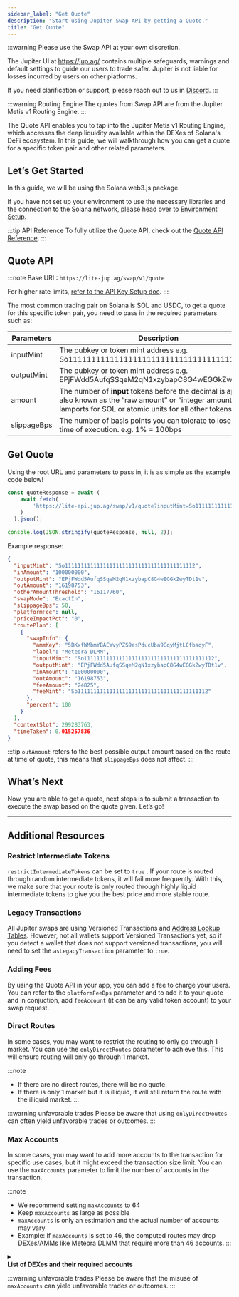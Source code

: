 ```yaml
---
sidebar_label: "Get Quote"
description: "Start using Jupiter Swap API by getting a Quote."
title: "Get Quote"
---
```


<head>
    <title>Get Quote</title>
    <meta name="twitter:card" content="summary" />
</head>

:::warning Please use the Swap API at your own discretion.

The Jupiter UI at https://jup.ag/ contains multiple safeguards, warnings and default settings to guide our users to trade safer. Jupiter is not liable for losses incurred by users on other platforms.

If you need clarification or support, please reach out to us in [Discord](https://discord.gg/jup).
:::

:::warning Routing Engine
The quotes from Swap API are from the Jupiter Metis v1 Routing Engine.
:::

The Quote API enables you to tap into the Jupiter Metis v1 Routing Engine, which accesses the deep liquidity available within the DEXes of Solana's DeFi ecosystem. In this guide, we will walkthrough how you can get a quote for a specific token pair and other related parameters.

## Let’s Get Started

In this guide, we will be using the Solana web3.js package.

If you have not set up your environment to use the necessary libraries and the connection to the Solana network, please head over to [Environment Setup](/docs/environment-setup).

:::tip API Reference
To fully utilize the Quote API, check out the [Quote API Reference](/docs/api/swap-api/quote.api.mdx).
:::

## Quote API

:::note
Base URL: `https://lite-jup.ag/swap/v1/quote`

For higher rate limits, [refer to the API Key Setup doc](/docs/api-setup).
:::

The most common trading pair on Solana is SOL and USDC, to get a quote for this specific token pair, you need to pass in the required parameters such as:

| Parameters | Description |
| --- | --- |
| inputMint | The pubkey or token mint address e.g. So11111111111111111111111111111111111111112 |
| outputMint | The pubkey or token mint address e.g. EPjFWdd5AufqSSqeM2qN1xzybapC8G4wEGGkZwyTDt1v |
| amount | The number of **input** tokens before the decimal is applied, also known as the “raw amount” or “integer amount” in lamports for SOL or atomic units for all other tokens. |
| slippageBps | The number of basis points you can tolerate to lose during time of execution. e.g. 1% = 100bps |

## Get Quote

Using the root URL and parameters to pass in, it is as simple as the example code below!

```jsx
const quoteResponse = await (
    await fetch(
        'https://lite-api.jup.ag/swap/v1/quote?inputMint=So11111111111111111111111111111111111111112&outputMint=EPjFWdd5AufqSSqeM2qN1xzybapC8G4wEGGkZwyTDt1v&amount=100000000&slippageBps=50&restrictIntermediateTokens=true'
    )
  ).json();
  
console.log(JSON.stringify(quoteResponse, null, 2));
```

Example response:

```json
{
  "inputMint": "So11111111111111111111111111111111111111112",
  "inAmount": "100000000",
  "outputMint": "EPjFWdd5AufqSSqeM2qN1xzybapC8G4wEGGkZwyTDt1v",
  "outAmount": "16198753",
  "otherAmountThreshold": "16117760",
  "swapMode": "ExactIn",
  "slippageBps": 50,
  "platformFee": null,
  "priceImpactPct": "0",
  "routePlan": [
    {
      "swapInfo": {
        "ammKey": "5BKxfWMbmYBAEWvyPZS9esPducUba9GqyMjtLCfbaqyF",
        "label": "Meteora DLMM",
        "inputMint": "So11111111111111111111111111111111111111112",
        "outputMint": "EPjFWdd5AufqSSqeM2qN1xzybapC8G4wEGGkZwyTDt1v",
        "inAmount": "100000000",
        "outAmount": "16198753",
        "feeAmount": "24825",
        "feeMint": "So11111111111111111111111111111111111111112"
      },
      "percent": 100
    }
  ],
  "contextSlot": 299283763,
  "timeTaken": 0.015257836
}
```

:::tip
`outAmount` refers to the best possible output amount based on the route at time of quote, this means that `slippageBps` does not affect.
:::

## What’s Next

Now, you are able to get a quote, next steps is to submit a transaction to execute the swap based on the quote given. Let’s go!

---

## Additional Resources

### Restrict Intermediate Tokens

`restrictIntermediateTokens` can be set to `true` . If your route is routed through random intermediate tokens, it will fail more frequently. With this, we make sure that your route is only routed through highly liquid intermediate tokens to give you the best price and more stable route.

### Legacy Transactions

All Jupiter swaps are using Versioned Transactions and [Address Lookup Tables](https://docs.solana.com/developing/lookup-tables). However, not all wallets support Versioned Transactions yet, so if you detect a wallet that does not support versioned transactions, you will need to set the `asLegacyTransaction` parameter to `true`.

### Adding Fees

By using the Quote API in your app, you can add a fee to charge your users. You can refer to the `platformFeeBps` parameter and to add it to your quote and in conjuction, add `feeAccount` (it can be any valid token account) to your swap request.

### Direct Routes

In some cases, you may want to restrict the routing to only go through 1 market. You can use the `onlyDirectRoutes` parameter to achieve this. This will ensure routing will only go through 1 market.

:::note
- If there are no direct routes, there will be no quote.
- If there is only 1 market but it is illiquid, it will still return the route with the illiquid market.
:::

:::warning unfavorable trades
Please be aware that using `onlyDirectRoutes` can often yield unfavorable trades or outcomes.
:::

### Max Accounts

In some cases, you may want to add more accounts to the transaction for specific use cases, but it might exceed the transaction size limit. You can use the `maxAccounts` parameter to limit the number of accounts in the transaction.

:::note
- We recommend setting `maxAccounts` to 64
- Keep `maxAccounts` as large as possible
- `maxAccounts` is only an estimation and the actual number of accounts may vary
- Example: If `maxAccounts` is set to 46, the computed routes may drop DEXes/AMMs like Meteora DLMM that require more than 46 accounts.
:::

<details>
    <summary>
        <div>
            <div>
                <b>List of DEXes and their required accounts</b>
            </div>
        </div>
    </summary>

Notes:
- Values in the table are only estimations and the actual number of accounts may vary.
- Min accounts occur when we already create the necessary [ALTs](https://docs.solana.com/developing/lookup-tables) for a specific pool resulting in less accounts needed in routing.
  - Only applies to simple routing pools which are pools that are instantly routed (most AMMs) and they only subject to our market crawler to check for liquidity on the 14th day.
- Sanctum and Sanctum Infinity are unique, and their accounts are dynamic.

| DEX | Max | Min |
| --- | --- | --- |
| Meteora DLMM | 47 | 19 |
| Meteora | 45 | 18 |
| Moonshot | 37 | 15 |
| Obric | 30 | 12 |
| Orca Whirlpool | 30 | 12 |
| Pumpfun AMM | 42 | 17 |
| Pumpfun Bonding Curve | 40 | 16 |
| Raydium | 45 | 18 |
| Raydium CLMM | 45 | 19 |
| Raydium CPMM | 37 | 14 |
| Sanctum | 80 | 80 |
| Sanctum Infinity | 80 | 80 |
| Solfi | 22 | 9 |

</details>

:::warning unfavorable trades
Please be aware that the misuse of `maxAccounts` can yield unfavorable trades or outcomes.
:::
